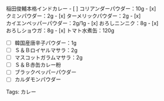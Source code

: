 稲田俊輔本格インドカレー - [ ] コリアンダーパウダー：10g - [x]  
クミンパウダー：2g - [x] ターメリックパウダー：2g - [x]  
カイエンペッパーパウダー：2g/1g - [x] おろしニンニク：8g - [x]  
おろしショウガ：8g - [x] トマト水煮缶：120g  

- [ ] 韓国産唐辛子パウダー：1g
- [ ] Ｓ＆Ｂロイヤルマサラ：2g
- [ ] マスコットガラムマサラ：2g
- [ ] Ｓ＆Ｂ赤缶カレー粉
- [ ] ブラックペッパーパウダー
- [ ] カルダモンパウダー

Tags: カレー